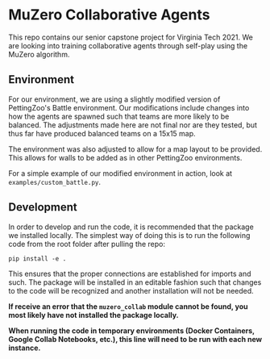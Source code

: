 # MuZero Collaborative Agents

This repo contains our senior capstone project for Virginia Tech 2021. We are looking into training
collaborative agents through self-play using the MuZero algorithm. 

## Environment

For our environment, we are using a slightly modified version of PettingZoo's Battle environment. Our
modifications include changes into how the agents are spawned such that teams are more likely to be balanced.
The adjustments made here are not final nor are they tested, but thus far have produced balanced teams on a 15x15
map. 

The environment was also adjusted to allow for a map layout to be provided. This allows for walls to be added as in
other PettingZoo environments. 

For a simple example of our modified environment in action, look at `examples/custom_battle.py`.

## Development

In order to develop and run the code, it is recommended that the package we installed locally. The simplest way of
doing this is to run the following code from the root folder after pulling the repo:

    pip install -e .

This ensures that the proper connections are established for imports and such. The package will be installed in an
editable fashion such that changes to the code will be recognized and another installation will not be needed.

__If receive an error that the `muzero_collab` module cannot be found, you most likely have not installed the 
package locally.__

__When running the code in temporary environments (Docker Containers, Google Collab Notebooks, etc.), this line
will need to be run with each new instance.__
